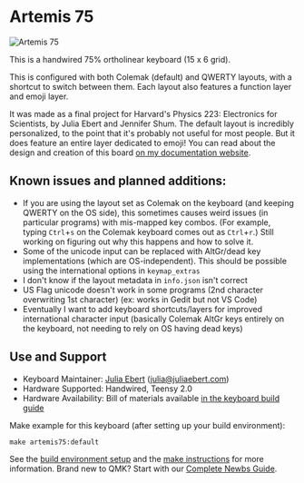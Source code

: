 # Artemis 75

![Artemis 75](https://i.imgur.com/285lQp8.jpg)

This is a handwired 75% ortholinear keyboard (15 x 6 grid).

This is configured with both Colemak (default) and QWERTY layouts, with a shortcut to switch between them. Each layout also features a function layer and emoji layer.

It was made as a final project for Harvard's Physics 223: Electronics for Scientists, by Julia Ebert and Jennifer Shum. The default layout is incredibly personalized, to the point that it's probably not useful for most people. But it does feature an entire layer dedicated to emoji! You can read about the design and creation of this board [on my documentation website](https://docs.juliaebert.com/projects/keyboard).

## Known issues and planned additions:

- If you are using the layout set as Colemak on the keyboard (and keeping QWERTY on the OS side), this sometimes causes weird issues (in particular programs) with mis-mapped key combos. (For example, typing `Ctrl`+`s` on the Colemak keyboard comes out as `Ctrl`+`r`.) Still working on figuring out why this happens and how to solve it.
- Some of the unicode input can be replaced with AltGr/dead key implementations (which are OS-independent). This should be possible using the international options in `keymap_extras`
- I don't know if the layout metadata in `info.json` isn't correct
- US Flag unicode doesn't work in some programs (2nd character overwriting 1st character) (ex: works in Gedit but not VS Code)
- Eventually I want to add keyboard shortcuts/layers for improved international character input (basically Colemak AltGr keys entirely on the keyboard, not needing to rely on OS having dead keys)

## Use and Support

* Keyboard Maintainer: [Julia Ebert](https://github.com/jtebert) ([julia@juliaebert.com](mailto:julia@juliaebert.com))
* Hardware Supported: Handwired, Teensy 2.0
* Hardware Availability: Bill of materials available [in the keyboard build guide](https://docs.juliaebert.com/projects/keyboard#bill-of-materials)

Make example for this keyboard (after setting up your build environment):

    make artemis75:default

See the [build environment setup](https://docs.qmk.fm/#/getting_started_build_tools) and the [make instructions](https://docs.qmk.fm/#/getting_started_make_guide) for more information. Brand new to QMK? Start with our [Complete Newbs Guide](https://docs.qmk.fm/#/newbs).


